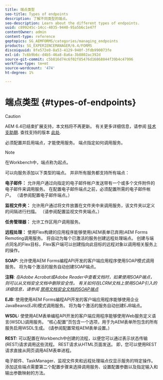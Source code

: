```yaml
---
title: 端点类型
seo-title: Types of endpoints
description: 了解不同类型的端点。
seo-description: Learn about the different types of endpoints.
uuid: c899245c-14cc-4035-9440-95a5b6c1e47f
contentOwner: admin
content-type: reference
geptopics: SG_AEMFORMS/categories/managing_endpoints
products: SG_EXPERIENCEMANAGER/6.4/FORMS
discoiquuid: 8fe572e0-8a53-4129-940f-3fdb990073fe
exl-id: 7c6b9b6c-d4b5-46a8-8a6a-3b8802ac392d
source-git-commit: c5b816d74c6f02f85476d16868844f39b4c47996
workflow-type: tm+mt
source-wordcount: '474'
ht-degree: 1%

---
```


# 端点类型 {#types-of-endpoints}

>[!CAUTION]
>
>AEM 6.4已结束扩展支持，本文档将不再更新。 有关更多详细信息，请参阅 [技术支助期](https://helpx.adobe.com/cn/support/programs/eol-matrix.html). 查找支持的版本 [此处](https://experienceleague.adobe.com/docs/).

必须配置并启用端点，才能使用服务。 端点指定如何调用服务。

>[!NOTE]
>
>在Workbench中，端点称为起点。

可以向服务添加以下类型的端点。 并非所有服务都支持所有端点：

**电子邮件：** 允许用户通过向指定的电子邮件帐户发送带有一个或多个文件附件的电子邮件来调用服务。 在配置电子邮件端点之前，必须配置所需的电子邮件帐户。 （请参阅配置电子邮件端点。）

**监视文件夹：** 允许用户通过将文件放置在文件夹中来调用服务，该文件夹以定义的间隔进行扫描。 （请参阅配置监视文件夹端点。）

**任务管理器：** 允许工作区用户调用服务。

**远程处理：** 使用Flex构建的应用程序能够使用(AEM表单已弃用)AEM Forms Remoting调用服务。 将自动为每个已激活的服务创建远程处理端点。 创建与端点同名的Flex目标，Flex客户端可以创建指向此目标的远程对象以调用相关服务上的操作。

**SOAP:** 允许使用AEM Forms编程API开发的客户端应用程序使用SOAP模式调用服务。 将为每个激活的服务自动创建SOAP端点。

**注释**: *在Adobe Acrobat或Adobe Reader中查看文档时，如果使用SOAP端点，则可以从文档安全文档中删除安全性。 有关如何在LCRM文档上禁用SOAP引入的详细信息，请参阅 [禁用文档安全文档的SOAP端点](/help/forms/using/admin-help/configuring-client-server-options.md#disable-soap-endpoints-for-document-security-documents)*

**EJB:** 使用使用AEM Forms编程API开发的客户端应用程序能够使用企业JavaBeans(EJB)模式调用服务。 将为每个激活的服务自动创建EJB端点。

**WSDL:** 使使用AEM表单编程API开发的客户端应用程序能够使用Web服务定义语言(WSDL)调用服务。 “核心配置”页包含一个选项，用于为AEM表单所包含的所有服务启用WSDL生成。 (请参阅配置常规AEM表单设置。)

**REST:** 可以配置在Workbench中创建的流程，以便您可以通过表示状态传输(REST)请求调用这些流程。 REST请求从HTML页面发送。 即，您可以使用REST请求直接从网页调用AEM表单进程。

电子邮件、TaskManager、监视文件夹和远程处理端点仅显示服务的特定操作。 添加这些端点需要第二个配置步骤来选择调用服务、设置配置参数以及指定输入和输出参数映射的方法。
